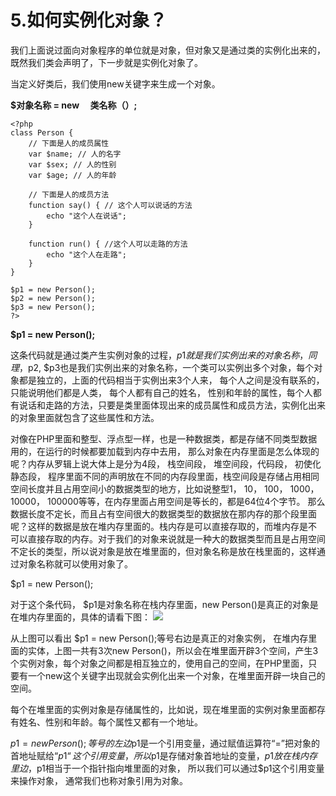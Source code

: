 # 5.如何实例化对象？
我们上面说过面向对象程序的单位就是对象，但对象又是通过类的实例化出来的，既然我们类会声明了，下一步就是实例化对象了。

当定义好类后，我们使用new关键字来生成一个对象。

**$对象名称 = new 　类名称（）;**
```
<?php
class Person {
    // 下面是人的成员属性
    var $name; // 人的名字
    var $sex; // 人的性别
    var $age; // 人的年龄
 
    // 下面是人的成员方法
    function say() { // 这个人可以说话的方法
        echo "这个人在说话";
    }
 
    function run() { //这个人可以走路的方法
        echo "这个人在走路";
    }
}
 
$p1 = new Person();
$p2 = new Person();
$p3 = new Person();
?>
```
**$p1 = new Person();**

这条代码就是通过类产生实例对象的过程，$p1就是我们实例出来的对象名称， 同理，$p2, $p3也是我们实例出来的对象名称，一个类可以实例出多个对象，每个对象都是独立的，上面的代码相当于实例出来3个人来， 每个人之间是没有联系的， 只能说明他们都是人类， 每个人都有自己的姓名， 性别和年龄的属性，每个人都有说话和走路的方法，只要是类里面体现出来的成员属性和成员方法，实例化出来的对象里面就包含了这些属性和方法。

对像在PHP里面和整型、浮点型一样，也是一种数据类，都是存储不同类型数据用的，在运行的时候都要加载到内存中去用， 那么对象在内存里面是怎么体现的呢？内存从罗辑上说大体上是分为4段， 栈空间段， 堆空间段，代码段， 初使化静态段， 程序里面不同的声明放在不同的内存段里面，栈空间段是存储占用相同空间长度并且占用空间小的数据类型的地方，比如说整型1， 10， 100， 1000， 10000， 100000等等，在内存里面占用空间是等长的，都是64位4个字节。 那么数据长度不定长，而且占有空间很大的数据类型的数据放在那内存的那个段里面呢？这样的数据是放在堆内存里面的。栈内存是可以直接存取的，而堆内存是不 可以直接存取的内存。对于我们的对象来说就是一种大的数据类型而且是占用空间不定长的类型，所以说对象是放在堆里面的，但对象名称是放在栈里面的，这样通 过对象名称就可以使用对象了。

$p1 = new Person();

对于这个条代码， $p1是对象名称在栈内存里面，new Person()是真正的对象是在堆内存里面的，具体的请看下图：
![](http://images2015.cnblogs.com/blog/381128/201607/381128-20160726143331591-1699247985.png)

从上图可以看出 $p1 = new Person();等号右边是真正的对象实例， 在堆内存里面的实体，上图一共有3次new Person()，所以会在堆里面开辟3个空间，产生3个实例对象，每个对象之间都是相互独立的，使用自己的空间，在PHP里面，只要有一个new这个关键字出现就会实例化出来一个对象，在堆里面开辟一块自己的空间。

每个在堆里面的实例对象是存储属性的，比如说，现在堆里面的实例对象里面都存有姓名、性别和年龄。每个属性又都有一个地址。

$p1 = new Person();等号的左边$p1是一个引用变量，通过赋值运算符“=”把对象的首地址赋给“$p1“这个引用变量， 所以$p1是存储对象首地址的变量，$p1放在栈内存里边，$p1相当于一个指针指向堆里面的对象， 所以我们可以通过$p1这个引用变量来操作对象， 通常我们也称对象引用为对象。
